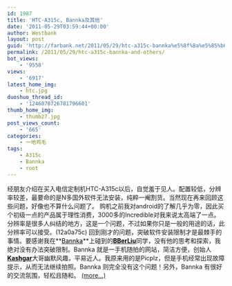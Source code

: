 ```yaml
---
id: 1987
title: 'HTC-A315c, Bannka及其他'
date: '2011-05-29T03:59:44+00:00'
author: Westbank
layout: post
guid: 'http://farbank.net/2011/05/29/htc-a315c-bannka%e5%8f%8a%e5%85%b6%e4%bb%96/'
permalink: /2011/05/29/htc-a315c-bannka-and-others/
bot_views:
    - '9558'
views:
    - '6917'
latest_home_img:
    - htc.jpg
duoshuo_thread_id:
    - '1246078726781796601'
thumb_home_img:
    - thumb27.jpg
post_views_count:
    - '665'
categories:
    - 一地鸡毛
tags:
    - A315c
    - Bannka
    - root
---
```


经朋友介绍在买入电信定制机HTC-A315c以后，自觉羞于见人。配置较低，分辨率较差，最要命的是N多国外软件无法安装，纯粹一阉割货。当然现在再来回顾这些问题，好像也不算什么问题了。 购机之前我对android的了解几乎为零，因此买个初级一点的产品属于理性消费，3000多的Incredible对我来说太高端了一点。分辨率是很多人纠结的地方，这是一个问题，不过如果你只是一般的用途的话，此分辨率可以接受。(12a0a75c) 回到刚才的问题，突破软件安装限制才是最棘手的事情。要感谢我在**[<span style="color: #000000;">Bannka</span>](http://bannka.com/)**上碰到的[**<span style="color: #000000;">BBerLiu</span>**](http://bannka.com/bberliu)同学，没有他的思考和探索，我绝对没有办法突破限制。Bannka 就是一手机随拍的网站，简洁方便，创始人[**<span style="color: #000000;">Kashgar</span>**](http://bannka.com/Kashgar)大哥幽默风趣，平易近人。我原来用的是Picplz，但是手机经常出现故障提示，从而无法继续拍照。Bannka 则完全没有这个问题！另外，Bannka 有很好的交流氛围，轻松且随和。 [<span aria-label="Continue reading HTC-A315c, Bannka及其他">(more…)</span>](http://farbank.net/2011/05/29/htc-a315c-bannka-and-others/#more-1987)